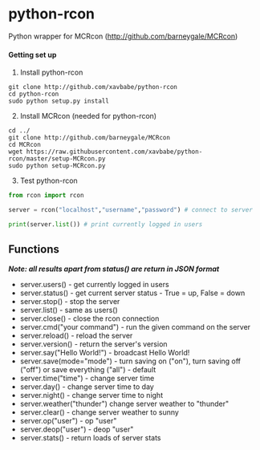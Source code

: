 python-rcon
===========

Python wrapper for MCRcon (http://github.com/barneygale/MCRcon)

#### Getting set up ####
1. Install python-rcon
```
git clone http://github.com/xavbabe/python-rcon
cd python-rcon
sudo python setup.py install
```
2. Install MCRcon (needed for python-rcon)
```
cd ../
git clone http://github.com/barneygale/MCRcon
cd MCRcon
wget https://raw.githubusercontent.com/xavbabe/python-rcon/master/setup-MCRcon.py
sudo python setup-MCRcon.py
```
3. Test python-rcon
```python
from rcon import rcon

server = rcon("localhost","username","password") # connect to server

print(server.list()) # print currently logged in users
```

Functions
---------
***Note: all results apart from status() are return in JSON format***
* server.users() - get currently logged in users
* server.status() - get current server status - True = up, False = down
* server.stop() - stop the server
* server.list() - same as users()
* server.close() - close the rcon connection
* server.cmd("your command") - run the given command on the server
* server.reload() - reload the server
* server.version() - return the server's version
* server.say("Hello World!") - broadcast Hello World!
* server.save(mode="mode") - turn saving on ("on"), turn saving off ("off") or save everything ("all") - default
* server.time("time") - change server time
* server.day() - change server time to day
* server.night() - change server time to night
* server.weather("thunder") change server weather to "thunder"
* server.clear() - change server weather to sunny
* server.op("user") - op "user"
* server.deop("user") - deop "user"
* server.stats() - return loads of server stats
